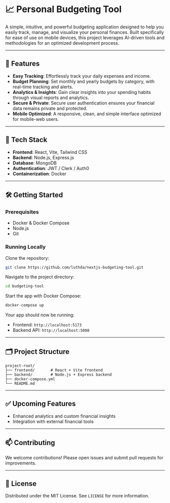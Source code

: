 # 📈 Personal Budgeting Tool

A simple, intuitive, and powerful budgeting application designed to help you easily track, manage, and visualize your personal finances. Built specifically for ease of use on mobile devices, this project leverages AI-driven tools and methodologies for an optimized development process.

---

## 🎯 Features

- **Easy Tracking**: Effortlessly track your daily expenses and income.
- **Budget Planning**: Set monthly and yearly budgets by category, with real-time tracking and alerts.
- **Analytics & Insights**: Gain clear insights into your spending habits through visual reports and analytics.
- **Secure & Private**: Secure user authentication ensures your financial data remains private and protected.
- **Mobile Optimized**: A responsive, clean, and simple interface optimized for mobile-web users.

---

## 🚀 Tech Stack

- **Frontend**: React, Vite, Tailwind CSS
- **Backend**: Node.js, Express.js
- **Database**: MongoDB
- **Authentication**: JWT / Clerk / Auth0
- **Containerization**: Docker

---

## 🛠️ Getting Started

### Prerequisites

- Docker & Docker Compose
- Node.js
- Git

### Running Locally

Clone the repository:

```bash
git clone https://github.com/luthda/nextjs-budgeting-tool.git
```

Navigate to the project directory:

```bash
cd budgeting-tool
```

Start the app with Docker Compose:

```bash
docker-compose up
```

Your app should now be running:

- Frontend: `http://localhost:5173`
- Backend API: `http://localhost:5000`

---

## 🗂️ Project Structure

```
project-root/
├── frontend/       # React + Vite frontend
├── backend/        # Node.js + Express backend
├── docker-compose.yml
└── README.md
```

---

## ✅ Upcoming Features

- Enhanced analytics and custom financial insights
- Integration with external financial tools

---

## 📫 Contributing

We welcome contributions! Please open issues and submit pull requests for improvements.

---

## 📝 License

Distributed under the MIT License. See `LICENSE` for more information.
